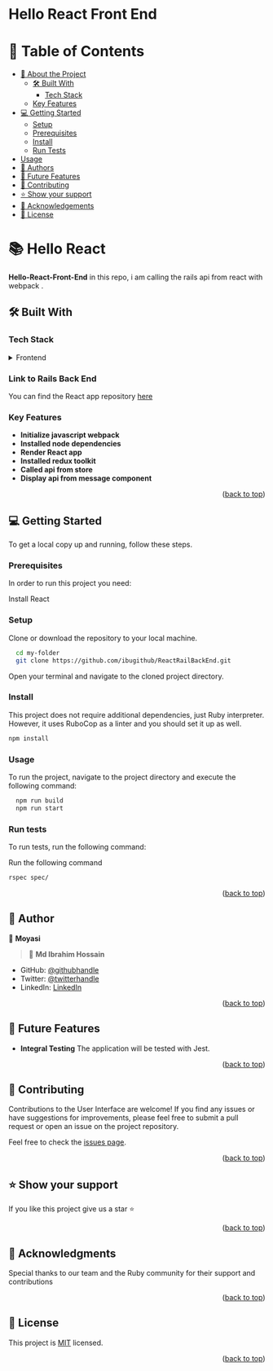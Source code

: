 <a name="readme-top"></a>

# Hello React Front End

# 📗 Table of Contents

- [📖 About the Project](#about-project)
  - [🛠 Built With](#built-with)
    - [Tech Stack](#tech-stack)
  - [Key Features](#key-features)
- [💻 Getting Started](#getting-started)
  - [Setup](#setup)
  - [Prerequisites](#prerequisites)
  - [Install](#Install)
  - [Run Tests](#Run-tests)
- [Usage](#usage)
- [👥 Authors](#authors)
- [🔭 Future Features](#future-features)
- [🤝 Contributing](#contributing)
- [⭐️ Show your support](#support)
- [🙏 Acknowledgements](#acknowledgements)
- [📝 License](#license)

# 📚 Hello React <a name="about-project"></a>

**Hello-React-Front-End** in this repo, i am calling the rails api from react with webpack .

## 🛠 Built With <a name="built-with"></a>

### Tech Stack <a name="tech-stack"></a>

<details>
<summary>Frontend</summary>
  <ul>
    <li><a href="/">React and Redux</a></li>
  </ul>
  <ul>
    <li><a href="/">HTML and CSS</a></li>
  </ul>
  <ul>
    <li><a href="/">Javascript</a></li>
  </ul>
</details>

### Link to Rails Back End

You can find the React app repository [here](https://github.com/ibugithub/ReactRailBackEnd)
### Key Features <a name="key-features"></a>

- **Initialize javascript webpack**
- **Installed node dependencies**
- **Render React app**
- **Installed redux toolkit**
- **Called api from store**
- **Display api from message component**

<p align="right">(<a href="#readme-top">back to top</a>)</p>

## 💻 Getting Started <a name="getting-started"></a>

To get a local copy up and running, follow these steps.

### Prerequisites

In order to run this project you need:

Install React

### Setup

Clone or download the repository to your local machine.

```sh
  cd my-folder
  git clone https://github.com/ibugithub/ReactRailBackEnd.git
```

Open your terminal and navigate to the cloned project directory.

### Install

This project does not require additional dependencies, just Ruby interpreter. However, it uses RuboCop as a linter and you should set it up as well.

```sh
npm install
```

### Usage

To run the project, navigate to the project directory and execute the following command:

```sh
  npm run build
  npm run start
```

### Run tests

To run tests, run the following command:

Run the following command

```sh
rspec spec/
```

<p align="right">(<a href="#readme-top">back to top</a>)</p>

## 👥 Author <a name="authors"></a>

👤 **Moyasi**
> 👤 **Md Ibrahim Hossain**
- GitHub: [@githubhandle](https://github.com/ibugithub)
- Twitter: [@twitterhandle](https://twitter.com/mdibrahimibuu)
- LinkedIn: [LinkedIn](https://linkedin.com/in/ibuu)

<p align="right">(<a href="#readme-top">back to top</a>)</p>

## 🔭 Future Features <a name="features"></a>

- **Integral Testing** The application will be tested with Jest.

<p align="right">(<a href="#readme-top">back to top</a>)</p>

## 🤝 Contributing <a name="contributing"></a>

Contributions to the User Interface are welcome! If you find any issues or have suggestions for improvements, please feel free to submit a pull request or open an issue on the project repository.

Feel free to check the [issues page](../../issues/).

<p align="right">(<a href="#readme-top">back to top</a>)</p>

## ⭐️ Show your support <a name="support"></a>

If you like this project give us a star ⭐️

<p align="right">(<a href="#readme-top">back to top</a>)</p>

## 🙏 Acknowledgments <a name="acknowledgements"></a>

Special thanks to our team and the Ruby community for their support and contributions

<p align="right">(<a href="#readme-top">back to top</a>)</p>

## 📝 License <a name="license"></a>

This project is [MIT](./LICENSE) licensed.

<p align="right">(<a href="#readme-top">back to top</a>)</p>
